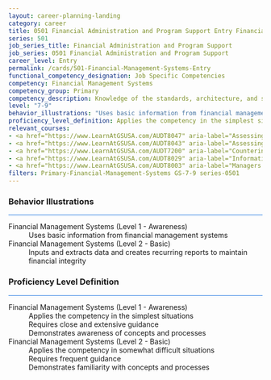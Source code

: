 ```yaml
---
layout: career-planning-landing
category: career
title: 0501 Financial Administration and Program Support Entry Financial Management Systems
series: 501
job_series_title: Financial Administration and Program Support
job_series: 0501 Financial Administration and Program Support
career_level: Entry
permalink: /cards/501-Financial-Management-Systems-Entry
functional_competency_designation: Job Specific Competencies
competency: Financial Management Systems
competency_group: Primary
competency_description: Knowledge of the standards, architecture, and specifications of automated financial systems, including source documents, system flows, system interfaces, and related internal controls
level: "7-9"
behavior_illustrations: "Uses basic information from financial management systems ? Inputs and extracts data and creates recurring reports to maintain financial integrity"
proficiency_level_definition: Applies the competency in the simplest situations ? Requires close and extensive guidance ? Demonstrates awareness of concepts and processes ? Applies the competency in somewhat difficult situations ? Requires frequent guidance ? Demonstrates familiarity with concepts and processes 
relevant_courses: 
- <a href="https://www.LearnAtGSUSA.com/AUDT8047" aria-label="Assessing the Reliability of Computer Processed Data (AUDT8043), GSU - https://www.LearnAtGSUSA.com/AUDT8047">Assessing the Reliability of Computer Processed Data (AUDT8043), GSU</a>
- <a href="https://www.LearnAtGSUSA.com/AUDT8043" aria-label="Assessing the Reliability of Computer Processed Data (AUDT8043), GSU - https://www.LearnAtGSUSA.com/AUDT8043">Assessing the Reliability of Computer Processed Data (AUDT8043), GSU</a>
- <a href="https://www.LearnAtGSUSA.com/AUDT7200" aria-label="Counterintelligence for Information Security Assessment and Protection (AUDT7200), GSU - https://www.LearnAtGSUSA.com/AUDT7200">Counterintelligence for Information Security Assessment and Protection (AUDT7200), GSU</a>
- <a href="https://www.LearnAtGSUSA.com/AUDT8029" aria-label="Information Systems Auditing (AUDT8029), GSU - https://www.LearnAtGSUSA.com/AUDT8029">Information Systems Auditing (AUDT8029), GSU</a>
- <a href="https://www.LearnAtGSUSA.com/AUDT8003" aria-label="Managers and Auditors Roles in Assessing Internal Controls (AUDT8003), GSU - https://www.LearnAtGSUSA.com/AUDT8003">Managers and Auditors Roles in Assessing Internal Controls (AUDT8003), GSU</a>
filters: Primary-Financial-Management-Systems GS-7-9 series-0501
---
```


<div class="desktop:grid-col-6 margin-y-3">
  <div class="border-top-2 bg-white padding-3 shadow-5 height-full members-hover border-1px button-border border-top-blue radius-lg card-text-color">
    <h3>Behavior Illustrations</h3>
    <hr style="background-color: #1b74e0 !important;"/>
    <dl class="text-base card-content-color"><dt>Financial Management Systems (Level 1 - Awareness)</dt><dd>Uses basic information from financial management systems</dd><dt>Financial Management Systems (Level 2 - Basic)</dt><dd>Inputs and extracts data and creates recurring reports to maintain financial integrity</dd></dl>
  </div>
</div>
<div class="desktop:grid-col-6 margin-y-3">
  <div class="border-top-2 bg-white padding-3 shadow-5 height-full members-hover border-1px button-border border-top-blue radius-lg card-text-color">
    <h3>Proficiency Level Definition</h3>
     <hr style="background-color: #1b74e0 !important;"/>
    <dl class="text-base card-content-color"><dt>Financial Management Systems (Level 1 - Awareness)</dt><dd>Applies the competency in the simplest situations </dd><dd> Requires close and extensive guidance </dd><dd> Demonstrates awareness of concepts and processes</dd><dt>Financial Management Systems (Level 2 - Basic)</dt><dd>Applies the competency in somewhat difficult situations </dd><dd> Requires frequent guidance </dd><dd> Demonstrates familiarity with concepts and processes </dd></dl>
  </div>
</div>